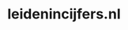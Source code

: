 ---
layout: post
title:  "leidenincijfers.nl"
internal_url:  "/data/leidenincijfers.nl.html"
categories: dutchgov
---